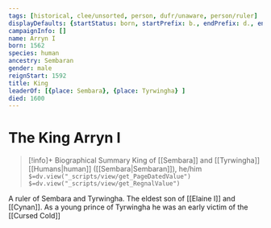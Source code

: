 ```yaml
---
tags: [historical, clee/unsorted, person, dufr/unaware, person/ruler]
displayDefaults: {startStatus: born, startPrefix: b., endPrefix: d., endStatus: died}
campaignInfo: []
name: Arryn I
born: 1562
species: human
ancestry: Sembaran
gender: male
reignStart: 1592
title: King
leaderOf: [{place: Sembara}, {place: Tyrwingha} ]
died: 1600
---
```

# The King Arryn I
>[!info]+ Biographical Summary
>King of [[Sembara]] and [[Tyrwingha]]
>[[Humans|human]]  ([[Sembara|Sembaran]]), he/him
>`$=dv.view("_scripts/view/get_PageDatedValue")`
>`$=dv.view("_scripts/view/get_RegnalValue")`

A ruler of Sembara and Tyrwingha. The eldest son of [[Elaine I]] and [[Cynan]]. As a young prince of Tyrwingha he was an early victim of the [[Cursed Cold]] 

